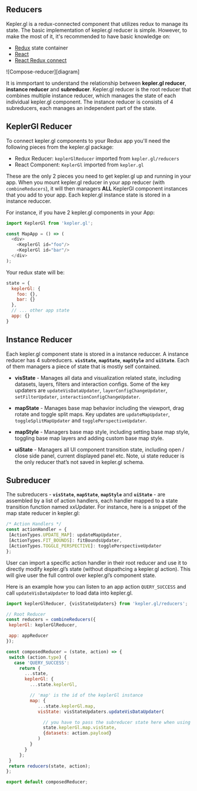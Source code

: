 ## Reducers

Kepler.gl is a redux-connected component that utilizes redux to manage its state. The basic implementation of kepler.gl reducer is simple. However, to make the most of it, it's recommended to have basic knowledge on:

- [Redux][redux] state container
- [React][react]
- [React Redux connect][react-redux]


![Compose-reducer][diagram]

It is immportant to understand the relationship between __kepler.gl reducer__, __instance reducer__ and __subreducer__. Kepler.gl reducer is the root reducer that combines multiple instance reducer, which manages the state of each individual kepler.gl component. The instance reducer is consists of 4 subreducers, each manages an independent part of the state.

## KeplerGl Reducer

To connect kepler.gl components to your Redux app you'll need the following pieces from the kepler.gl package:
- Redux Reducer: `keplerGlReducer` imported from `kepler.gl/reducers`
- React Component: `KeplerGl` imported from `kepler.gl`

These are the only 2 pieces you need to get kepler.gl up and running in your app. When you mount kepler.gl reducer in your app reducer (with `combineReducers`), it will then managers __ALL__ KeplerGl component instances that you add to your app. Each kepler.gl instance state is stored in a instance reduccer.

For instance, if you have 2 kepler.gl components in your App:
```js
import KeplerGl from 'kepler.gl';

const MapApp = () => (
  <div>
    <KeplerGl id="foo"/>
    <KeplerGl id="bar"/>
  </div>
);
```

Your redux state will be:
```js
state = {
  keplerGl: {
    foo: {},
    bar: {}
  },
  // ... other app state
  app: {}
}
```

## Instance Reducer

Each kepler.gl component state is stored in a instance reduccer. A instance reducer has 4 subreducers. __`visState`__, __`mapState`__, __`mapStyle`__ and __`uiState`__. Each of them managers a piece of state that is mostly self contained.
- __visState__ - Manages all data and visualization related state, including datasets, layers, filters and interaction configs. Some of the key updaters are `updateVisDataUpdater`,  `layerConfigChangeUpdater`, `setFilterUpdater`, `interactionConfigChangeUpdater`.

- __mapState__ - Manages base map behavior including the viewport, drag rotate and toggle split maps. Key updates are `updateMapUpdater`, `toggleSplitMapUpdater` and `togglePerspectiveUpdater`.

- __mapStyle__ - Managers base map style, including setting base map style, toggling base map layers and adding custom base map style.

- __uiState__ - Managers all UI component transition state, including open / close side panel, current displayed panel etc. Note, ui state reducer is the only reducer that’s not saved in kepler.gl schema.


## Subreducer

The subreducers - __`visState`__, __`mapState`__, __`mapStyle`__ and __`uiState`__ - are assembled by a list of action handlers, each handler mapped to a state transition function named xxUpdater. For instance, here is a snippet of the map state reducer in kepler.gl:

```js
/* Action Handlers */
const actionHandler = {
 [ActionTypes.UPDATE_MAP]: updateMapUpdater,
 [ActionTypes.FIT_BOUNDS]: fitBoundsUpdater,
 [ActionTypes.TOGGLE_PERSPECTIVE]: togglePerspectiveUpdater
};
```

User can import a specific action handler in their root reducer and use it to directly modify kepler.gl’s state (without dispathcing a kepler.gl action). This will give user the full control over kepler.gl’s component state.

Here is an example how you can listen to an app action `QUERY_SUCCESS` and call `updateVisDataUpdater` to load data into kepler.gl.

```js
import keplerGlReducer, {visStateUpdaters} from 'kepler.gl/reducers';

// Root Reducer
const reducers = combineReducers({
 keplerGl: keplerGlReducer,

 app: appReducer
});

const composedReducer = (state, action) => {
 switch (action.type) {
   case 'QUERY_SUCCESS':
     return {
       ...state,
       keplerGl: {
         ...state.keplerGl,

         // 'map' is the id of the keplerGl instance
         map: {
            ...state.keplerGl.map,
            visState: visStateUpdaters.updateVisDataUpdater(

              // you have to pass the subreducer state here when using updaters
              state.keplerGl.map.visState,
              {datasets: action.payload}
            )
         }
       }
     };
 }
 return reducers(state, action);
};

export default composedReducer;
```
[redux]: https://redux.js.org/
[react]: https://reactjs.org/
[react-redux]: https://react-redux.js.org/
[diagram-1]: http://s3.amazonaws.com/uber-static/kepler.gl/documentation/api_reducers_compose-reducers.png
